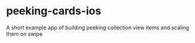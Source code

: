 # peeking-cards-ios
A short example app of building peeking collection view items and scaling them on swipe
